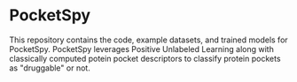 # PocketSpy
This repository contains the code, example datasets, and trained models for PocketSpy.  PocketSpy leverages Positive Unlabeled Learning along with classically computed potein pocket descriptors to classify protein pockets as "druggable" or not.
